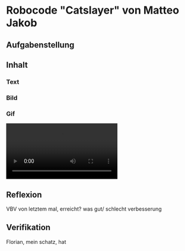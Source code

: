 # Robocode "Catslayer" von Matteo Jakob

## Aufgabenstellung

## Inhalt

### Text

### Bild

### Gif
![](https://i.imgur.com/Crt7bp9.mp4)
## Reflexion
VBV von letztem mal, erreicht?
was gut/ schlecht
verbesserung
## Verifikation
Florian, mein schatz, hat
